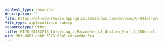 ```yaml
---
content_type: resource
description: ''
file: https://ol-ocw-studio-app-qa.s3.amazonaws.com/courses/6-041sc-probabilistic-systems-analysis-and-applied-probability-fall-2013/9b3ad887ee8658739345cdc4eddac3ca_MIT6_041SCF13_Inferring_a_Parameter_of_Uniform_Part_1_300k.vtt
file_type: application/x-subrip
resourcetype: Other
title: MIT6_041SCF13_Inferring_a_Parameter_of_Uniform_Part_1_300k.srt
uid: 9b3ad887-ee86-5873-9345-cdc4eddac3ca
---
```

